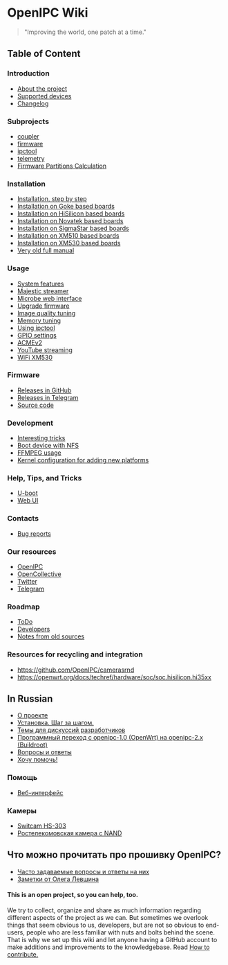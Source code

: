 OpenIPC Wiki
============

> "Improving the world, one patch at a time."

## Table of Content

### Introduction
- [About the project](menu-index.md)
- [Supported devices](guide-supported-devices.md)
- [Changelog](show-changelog.md)

### Subprojects
- [coupler](https://openipc.org/coupler)
- [firmware](https://openipc.org/firmware)
- [ipctool](https://openipc.org/ipctool)
- [telemetry](https://openipc.org/telemetry)
- [Firmware Partitions Calculation](https://themactep.com/tools/firmware-partitions-calculation)

### Installation
- [Installation, step by step](installation.md)
- [Installation on Goke based boards](install-goke.md)
- [Installation on HiSilicon based boards](install-hisi.md)
- [Installation on Novatek based boards](install-novatek.md)
- [Installation on SigmaStar based boards](install-ssc335.md)
- [Installation on XM510 based boards](install-xm510.md)
- [Installation on XM530 based boards](install-xm530.md)
- [Very old full manual](old-manual.md)

### Usage
- [System features](system-features.md)
- [Majestic streamer](majestic-streamer.md)
- [Microbe web interface](microbe-web.md)
- [Upgrade firmware](sysupgrade.md)
- [Image quality tuning](image-quality-tuning.md)
- [Memory tuning](memory-tuning.md)
- [Using ipctool](example-ipctool.md)
- [GPIO settings](gpio-settings.md)
- [ACMEv2](acme-v2.md)
- [YouTube streaming](youtube-streaming.md)
- [WiFi XM530](wifi-xm530.md)

### Firmware
- [Releases in GitHub](https://github.com/OpenIPC/firmware/releases/tag/latest)
- [Releases in Telegram](https://t.me/s/openipc_dev)
- [Source code](source-code.md)

### Development
- [Interesting tricks](dev-tricks.md)
- [Boot device with NFS](dev-nfs-boot.md)
- [FFMPEG usage](dev-ffmpeg-usage.md)
- [Kernel configuration for adding new platforms](integration-kernel.md)

### Help, Tips, and Tricks
- [U-boot](help-uboot.md)
- [Web UI](help-webui.md)

### Contacts
- [Bug reports](https://github.com/OpenIPC/firmware/issues)

### Our resources
- [OpenIPC](https://openipc.org/)
- [OpenCollective](https://opencollective.com/openipc)
- [Twitter](https://twitter.com/OpenIPC)
- [Telegram](https://t.me/openipc)

### Roadmap
- [ToDo](todo-all.md)
- [Developers](developers.md)
- [Notes from old sources](notes-for-resorting.md)

### Resources for recycling and integration
- <https://github.com/OpenIPC/camerasrnd>
- <https://openwrt.org/docs/techref/hardware/soc/soc.hisilicon.hi35xx>

In Russian
----------
- [О проекте](ru/about.md)
- [Установка. Шаг за шагом.](ru/installation.md)
- [Темы для дискуссий разработчиков](ru/discussion.md)
- [Программный переход с openipc-1.0 (OpenWrt) на openipc-2.x (Buildroot)](ru/upgrade-from-1.md)
- [Вопросы и ответы](ru/faq.md)
- [Хочу помочь!](ru/participate.md)

### Помощь
- [Веб-интерфейс](ru/help-webui.md)

### Камеры
- [Switcam HS-303](ru/hardware-hs303.md)
- [Ростелекомовская камера с NAND](ru/hardware-rtk-nand.md)

## Что можно прочитать про прошивку OpenIPC?
- [Часто задаваемые вопросы и ответы на них][faq1]
- [Заметки от Олега Левшина][faq3]

#### This is an open project, so you can help, too.

We try to collect, organize and share as much information regarding different
aspects of the project as we can. But sometimes we overlook things that seem
obvious to us, developers, but are not so obvious to end-users, people who are
less familiar with nuts and bolts behind the scene. That is why we set up this
wiki and let anyone having a GitHub account to make additions and improvements
to the knowledgebase. Read [How to contribute.](contribute.md)

[faq1]: https://github.com/OpenIPC/camerasrnd/blob/master/docs/XM-FAQ-ru.md
[faq3]: https://alarmsystem-cctv.ru/openipc-%D0%BE%D1%82%D0%BA%D1%80%D1%8B%D1%82%D1%8B%D0%B9-%D0%BA%D0%BE%D0%BB%D0%BB%D0%B5%D0%BA%D1%82%D0%B8%D0%B2/
[logo]: images/logo_openipc.png
